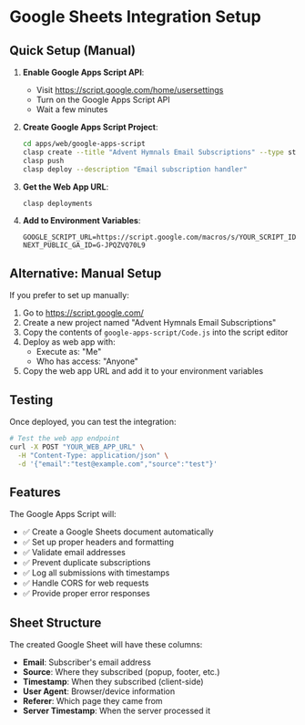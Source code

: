 # Google Sheets Integration Setup

## Quick Setup (Manual)

1. **Enable Google Apps Script API**:
   - Visit https://script.google.com/home/usersettings
   - Turn on the Google Apps Script API
   - Wait a few minutes

2. **Create Google Apps Script Project**:
   ```bash
   cd apps/web/google-apps-script
   clasp create --title "Advent Hymnals Email Subscriptions" --type standalone
   clasp push
   clasp deploy --description "Email subscription handler"
   ```

3. **Get the Web App URL**:
   ```bash
   clasp deployments
   ```

4. **Add to Environment Variables**:
   ```env
   GOOGLE_SCRIPT_URL=https://script.google.com/macros/s/YOUR_SCRIPT_ID/exec
   NEXT_PUBLIC_GA_ID=G-JPQZVQ70L9
   ```

## Alternative: Manual Setup

If you prefer to set up manually:

1. Go to https://script.google.com/
2. Create a new project named "Advent Hymnals Email Subscriptions"
3. Copy the contents of `google-apps-script/Code.js` into the script editor
4. Deploy as web app with:
   - Execute as: "Me" 
   - Who has access: "Anyone"
5. Copy the web app URL and add it to your environment variables

## Testing

Once deployed, you can test the integration:

```bash
# Test the web app endpoint
curl -X POST "YOUR_WEB_APP_URL" \
  -H "Content-Type: application/json" \
  -d '{"email":"test@example.com","source":"test"}'
```

## Features

The Google Apps Script will:
- ✅ Create a Google Sheets document automatically
- ✅ Set up proper headers and formatting
- ✅ Validate email addresses
- ✅ Prevent duplicate subscriptions
- ✅ Log all submissions with timestamps
- ✅ Handle CORS for web requests
- ✅ Provide proper error responses

## Sheet Structure

The created Google Sheet will have these columns:
- **Email**: Subscriber's email address
- **Source**: Where they subscribed (popup, footer, etc.)
- **Timestamp**: When they subscribed (client-side)
- **User Agent**: Browser/device information
- **Referer**: Which page they came from
- **Server Timestamp**: When the server processed it
